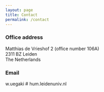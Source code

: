 ```yaml
---
layout: page
title: Contact
permalink: /contact
---
```


### Office address

Matthias de Vrieshof 2 (office number 106A)  
2311 BZ Leiden  
The Netherlands

### Email

w.uegaki # hum.leidenuniv.nl
